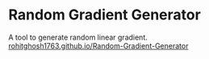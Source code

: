 # Random Gradient Generator
 A tool to generate random linear gradient. [rohitghosh1763.github.io/Random-Gradient-Generator](rohitghosh1763.github.io/Random-Gradient-Generator)
